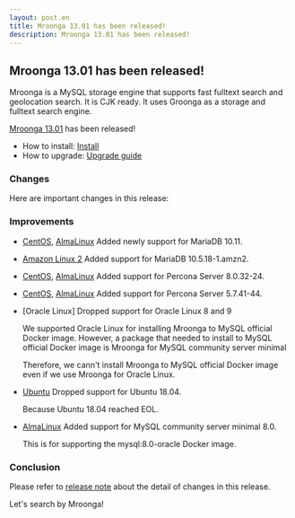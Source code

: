 ```yaml
---
layout: post.en
title: Mroonga 13.01 has been released!
description: Mroonga 13.01 has been released!
---
```


## Mroonga 13.01 has been released!

Mroonga is a MySQL storage engine that supports fast fulltext search
and geolocation search. It is CJK ready. It uses Groonga as a storage
and fulltext search engine.

[Mroonga 13.01](/docs/news.html#release-13-01) has been released!

* How to install: [Install](/docs/install.html)
* How to upgrade: [Upgrade guide](/docs/upgrade.html)

### Changes

Here are important changes in this release:

### Improvements

* [CentOS](/docs/install/centos.html), [AlmaLinux](/docs/install/almalinux.html) Added newly support for MariaDB 10.11.

* [Amazon Linux 2](/docs/install/amazon-linux.html) Added support for MariaDB 10.5.18-1.amzn2.

* [CentOS](/docs/install/centos.html), [AlmaLinux](/docs/install/almalinux.html) Added support for Percona Server 8.0.32-24.

* [CentOS](/docs/install/centos.html), [AlmaLinux](/docs/install/almalinux.html) Added support for Percona Server 5.7.41-44.

* [Oracle Linux] Dropped support for Oracle Linux 8 and 9

  We supported Oracle Linux for installing Mroonga to MySQL official Docker image. However, a package that needed to install to MySQL official Docker image is Mroonga for MySQL community server minimal

  Therefore, we cann't install Mroonga to MySQL official Docker image even if we use Mroonga for Oracle Linux.

* [Ubuntu](/docs/install/ubuntu.html) Dropped support for Ubuntu 18.04.

  Because Ubuntu 18.04 reached EOL.

* [AlmaLinux](/docs/install/almalinux.html) Added support for MySQL community server minimal 8.0.

  This is for supporting the mysql:8.0-oracle Docker image.

### Conclusion

Please refer to [release note](/docs/news.html#release-13-01) about the detail of changes in this release.

Let's search by Mroonga!
